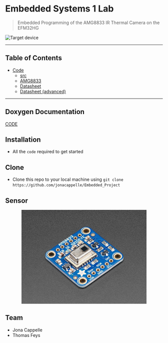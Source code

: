 # Embedded Systems 1 Lab

> Embedded Programming of the AMG8833 IR Thermal Camera on the EFM32HG

![Target device](https://img.shields.io/badge/target%20device-EFM32HG322F64G-yellow.svg)



---

## Table of Contents

- [Code](Embedded_1_AMG8833_Temp_Sensor)
  * [src](Embedded_1_AMG8833_Temp_Sensor/src)
  * [AMG8833](Embedded_1_AMG8833_Temp_Sensor/AMG8833)
  * [Datasheet](Documentation/ADI8000C66.pdf)
  * [Datasheet (advanced)](Documentation/Grid-EYE_SPECIFICATIONS(Reference).pdf)

---

## Doxygen Documentation
[CODE](https://jonacappelle.github.io/Embedded_Project/index.html)

## Installation

- All the `code` required to get started


## Clone

- Clone this repo to your local machine using `git clone https://github.com/jonacappelle/Embedded_Project`

## Sensor

<p align="center">
  <img width="400" src="https://github.com/jonacappelle/Embedded_Project/blob/master/Documentation/amg8833.jpg">
</p>

## Team

- Jona Cappelle
- Thomas Feys



